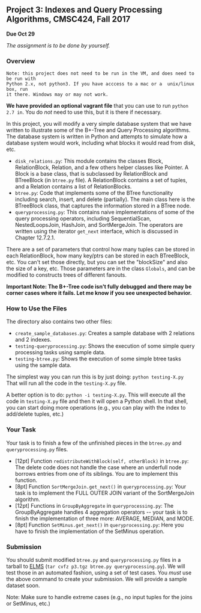 ## Project 3: Indexes and Query Processing Algorithms, CMSC424, Fall 2017
**Due Oct 29**

*The assignment is to be done by yourself.*

### Overview

    Note: this project does not need to be run in the VM, and does need to be run with
    Python 2.x, not python3. If you have acccess to a mac or a  unix/linux box, run
    it there. Windows may or may not work. 

**We have provided an optional vagrant file** that you can use to run `python 2.7 in`.
You do *not* need to use this, but it is there if necessary.

In this project, you will modify a very simple database system that we have written to illustrate some of the B+-Tree and Query Processing algorithms. 
The database system is written in Python and attempts to simulate how a database system would work, including what blocks it would read from disk, etc.

* `disk_relations.py`: This module contains the classes Block, RelationBlock, Relation, and a few others helper classes like Pointer. A Block is a base class, 
that is subclassed by RelationBlock and BTreeBlock (in `btree.py` file). A RelationBlock contains a set of tuples, and a Relation contains a list of RelationBlocks. 
* `btree.py`: Code that implements some of the BTree functionality including search, insert, and delete (partially). The main class here is the BTreeBlock class, that 
captures the information stored in a BTree node.
* `queryprocessing.py`: This contains naive implementations of some of the query processing operators, including SequentialScan, NestedLoopsJoin, HashJoin, and SortMergeJoin. The operators are written using the iterator `get_next` interface, which is discussed in Chapter 12.7.2.1.

There are a set of parameters that control how many tuples can be stored in each RelationBlock, how many key/ptrs can be stored in each BTreeBlock, etc. You can't set those directly, but you can set the "blockSize" and also the size of a key, etc. Those parameters are in the class `Globals`, and can be modified to constructs trees of different fanouts.

**Important Note: The B+-Tree code isn't fully debugged and there may be corner cases where it fails. Let me know if you see unexpected behavior.**

### How to Use the Files

The directory also contains two other files:
* `create_sample_databases.py`: Creates a sample database with 2 relations and 2 indexes.
* `testing-queryprocessing.py`: Shows the execution of some simple query processing tasks using sample data. 
* `testing-btree.py`: Shows the execution of some simple btree tasks using the sample data. 

The simplest way you can run this is by just doing: `python testing-X.py`
That will run all the code in the `testing-X.py` file.

A better option is to do: `python -i testing-X.py`. This will execute all the code in `testing-X.py` file and then it will open a Python shell. In that shell, you can start doing more operations (e.g., you can play with the index to add/delete tuples, etc.)

### Your Task

Your task is to finish a few of the unfinished pieces in the `btree.py` and `queryprocessing.py` files.
* [12pt] Function `redistributeWithBlock(self, otherBlock)` in `btree.py`: The delete code does not handle the case where an underfull node borrows entries from one of its siblings.
You are to implement this function.
* [8pt] Function `SortMergeJoin.get_next()` in `queryprocessing.py`: Your task is to implement the FULL OUTER JOIN variant of the SortMergeJoin algorithm.
* [12pt] Functions in `GroupByAggregate` in `queryprocessing.py`: The GroupByAggregate handles 4 aggregation operators -- your task is to finish the implementation of three more: AVERAGE, MEDIAN, and MODE.
* [8pt] Function `SetMinus.get_next()` in `queryprocessing.py`: Here you have to finish the implementation of the SetMinus operation.

### Submission
You should submit modified `btree.py` and `queryprocessing.py` files in a tarball to [ELMS](https://myelms.umd.edu/courses/1227917/assignments/4507345) (`tar cvfz p3.tgz btree.py queryprocessing.py`). We will test those in an automated fashion, using a set of test cases. You *must* use the above command to create your submission.
We will provide a sample dataset soon.

Note: Make sure to handle extreme cases (e.g., no input tuples for the joins or SetMinus, etc.)
